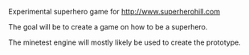 Experimental superhero game for http://www.superherohill.com

The goal will be to create a game on how to be a superhero.

The minetest engine will mostly likely be used to create the prototype.
